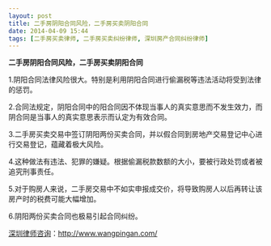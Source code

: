 ```yaml
---
layout: post
title: 二手房阴阳合同风险，二手房买卖阴阳合同
date: 2014-04-09 15:44
tags: [二手房买卖律师, 二手房买卖纠纷律师, 深圳房产合同纠纷律师]
---
```

<strong>二手房阴阳合同风险，二手房买卖阴阳合同</strong>

1.阴阳合同法律风险很大。特别是利用阴阳合同进行偷漏税等违法活动将受到法律的惩罚。

2.合同法规定，阴阳合同中的阳合同因不体现当事人的真实意思而不发生效力，而阴合同是当事人的真实意思表示而认定为有效合同。

3.二手房买卖交易中签订阴阳两份买卖合同，并以假合同到房地产交易登记中心进行交易登记，蕴藏着极大风险。

4.这种做法有违法、犯罪的嫌疑。根据偷漏税款数额的大小，要被行政处罚或者被追究刑事责任。

5.对于购房人来说，二手房交易中不如实申报成交价，将导致购房人以后再转让该房产时的税费可能大幅增加。

6.阴阳两份买卖合同也极易引起合同纠纷。

<a href="http://www.wangpingan.com/">深圳律师咨询</a>：<a href="http://www.wangpingan.com/">http://www.wangpingan.com/</a>


